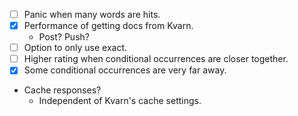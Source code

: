 -   [ ] Panic when many words are hits.
-   [x] Performance of getting docs from Kvarn.
    -   Post? Push?
-   [ ] Option to only use exact.
-   [ ] Higher rating when conditional occurrences are closer together.
-   [x] Some conditional occurrences are very far away.
-   Cache responses?
    -   Independent of Kvarn's cache settings.
